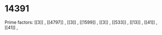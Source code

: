 # 14391

Prime factors: [[3]] , [[4797]] , [[3]] , [[1599]] , [[3]] , [[533]] , [[13]] , [[41]] , [[41]] , 